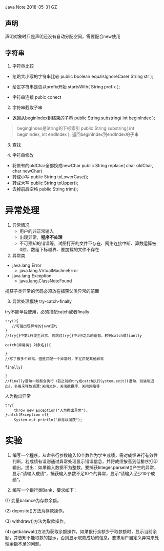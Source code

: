 Java Note
2018-05-31
GZ

## 声明 ##
声明对象时只是声明还没有自动分配空间，需要配合new使用

## 字符串 ##
1. 字符串比较

- 忽略大小写的字符串比较
    public boolean equalsIgnoreCase( String str );

- 给定字符串是否以prefix开始
    startsWith( String prefix );

- 字符串连接
    pubic conect

2. 字符串截取子串

- 返回从beginIndex到结束的子串
    public String substring( int beginIndex );

> begingIndex是String的下标索引
public String substring( int beginIndex, int endIndex ); 返回beginIndex到endIndex的子串

3. 查找

4. 字符串修改
- 将原有的oldChar全部换成newChar
    public String replace( char oldChar, char newChar)
- 转成小写
    public String toLowerCase();
- 转成大写
    public String toUpper();
- 去掉前后空格
    public String trim();

# 异常处理  #
1. 异常情况
    - 用户的非正常输入
    - 出现异常，**程序不处理**
    - 不可预知的错误等，试图打开的文件不存在、网络连接中断、算数运算被0除、数组下标越界、要加载的文件不存在
2. 异常类
- java.lang.Error
    - java.lang.VirtualMachneError
- java.lang.Exception
    - java.lang.ClassNoteFound

捕获子类异常的代码必须放在捕获父类异常的前面
> 

3. 异常处理模块 try-catch-finally

try不能单独使用，必须搭配catch或者finally

~~~
try(){
   //可能出现异常的java语句
}
//try{}中第i行发生异常，则跳过try{}中i行之后的语句，转到catch或fianlly

catch(异常类j 对象名j){

}
//写了很多个异常，但是匹配一个异常时，不在匹配其他异常

finally{

}
//finally语句一般都会执行（若之前的try或catch执行System.exit()语句，则强制退出），多用来释放资源:关闭文件、关闭数据库、关闭网络等
~~~

人为抛出异常
~~~
try{
    throw new Exception("人为抛出异常");
}catch(Exception e){
    System.out.println("异常以捕获");
~~~


# 实验 #
1. 编写一个程序，从命令行参数输入10个数作为学生成绩，需对成绩进行有效性判断，若成绩有误则通过异常处理显示错误信息，并将成绩按高到低排序打印输出。提出：如果输入数据不为整数，要捕获Integer.parseInt()产生的异常，显示“请输入成绩”，捕获输入参数不足10个的异常，显示“请输入至少10个成绩”。



2. 编写一个银行类Bank，要求如下：

(1) 变量balance为存款余额。

(2) deposite()方法为存款操作。

(3) withdraw()方法为取款操作。

(4) getbalawal()方法为获取余额操作，如果银行余额少于取款额时，显示当前余额，并告知不能取款的提示，否则显示取款成功的信息。要求用户自定义异常来处理余额不足的问题。
